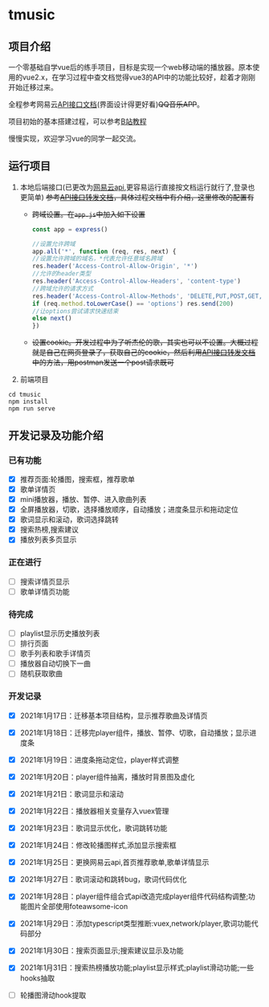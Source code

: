 # tmusic

## 项目介绍

一个零基础自学vue后的练手项目，目标是实现一个web移动端的播放器。原本使用的vue2.x，在学习过程中查文档觉得vue3的API中的功能比较好，趁着才刚刚开始迁移过来。

全程参考网易云[API接口文档](https://github.com/Binaryify/NeteaseCloudMusicApi)(界面设计得更好看)~~QQ音乐APP~~。

项目初始的基本搭建过程，可以参考[B站教程](https://www.bilibili.com/video/BV15741177Eh)

慢慢实现，欢迎学习vue的同学一起交流。

## 运行项目

1. 本地后端接口(已更改为[网易云api](https://github.com/Binaryify/NeteaseCloudMusicApi),更容易运行直接按文档运行就行了,登录也更简单)
   ~~参考[API接口转发文档](https://jsososo.github.io/QQMusicApi)，具体过程文档中有介绍，这里修改的配置有~~
   - ~~跨域设置。在`app.js`中加入如下设置~~

        ```js
        const app = express()

        //设置允许跨域
        app.all('*', function (req, res, next) {
        //设置允许跨域的域名，*代表允许任意域名跨域
        res.header('Access-Control-Allow-Origin', '*')
        //允许的header类型
        res.header('Access-Control-Allow-Headers', 'content-type')
        //跨域允许的请求方式
        res.header('Access-Control-Allow-Methods', 'DELETE,PUT,POST,GET,OPTIONS')
        if (req.method.toLowerCase() == 'options') res.send(200)
        //让options尝试请求快速结束
        else next()
        })
        ```
   - ~~设置cookie。开发过程中为了听杰伦的歌，其实也可以不设置。大概过程就是自己在网页登录了，获取自己的cookie，然后利用[API接口转发文档](https://jsososo.github.io/QQMusicApi)中的方法，用postman发送一个post请求既可~~

2. 前端项目

```shell
cd tmusic
npm install
npm run serve
```

## 开发记录及功能介绍

### 已有功能

- [x] 推荐页面:轮播图，搜索框，推荐歌单
- [x] 歌单详情页
- [x] mini播放器，播放、暂停、进入歌曲列表
- [x] 全屏播放器，切歌，选择播放顺序，自动播放；进度条显示和拖动定位
- [x] 歌词显示和滚动，歌词选择跳转
- [x] 搜索热榜,搜索建议
- [x] 播放列表多页显示

### 正在进行

- [ ] 搜索详情页显示
- [ ] 歌单详情页功能

### 待完成

- [ ] playlist显示历史播放列表
- [ ] 排行页面
- [ ] 歌手列表和歌手详情页
- [ ] 播放器自动切换下一曲
- [ ] 随机获取歌曲

### 开发记录

- [x] 2021年1月17日：迁移基本项目结构，显示推荐歌曲及详情页
- [x] 2021年1月18日：迁移完player组件，播放、暂停、切歌，自动播放；显示进度条
- [x] 2021年1月19日：进度条拖动定位，player样式调整
- [x] 2021年1月20日：player组件抽离，播放时背景图及虚化
- [x] 2021年1月21日：歌词显示和滚动
- [x] 2021年1月22日：播放器相关变量存入vuex管理
- [x] 2021年1月23日：歌词显示优化，歌词跳转功能
- [x] 2021年1月24日：修改轮播图样式,添加显示搜索框
- [x] 2021年1月25日：更换网易云api,首页推荐歌单,歌单详情显示
- [x] 2021年1月27日：歌词滚动和跳转bug，歌词代码优化
- [x] 2021年1月28日：player组件组合式api改造完成player组件代码结构调整;功能图片全部使用foteawsome-icon
- [x] 2021年1月29日：添加typescript类型推断:vuex,network/player,歌词功能代码部分
- [x] 2021年1月30日：搜索页面显示;搜索建议显示及功能
- [x] 2021年1月31日：搜索热榜播放功能;playlist显示样式;playlist滑动功能;一些hooks抽取

- [ ] 轮播图滑动hook提取